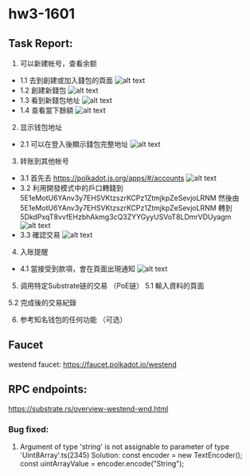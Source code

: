 # hw3-1601

## Task Report:
1. 可以新建帐号，查看余额
* 1.1 去到創建或加入錢包的頁面
![alt text](https://github.com/MartinYeung5/substrate-primary-15-homework/blob/main/homework-3/1601/public/1_1.png?raw=true)
* 1.2 創建新錢包
![alt text](https://github.com/MartinYeung5/substrate-primary-15-homework/blob/main/homework-3/1601/public/1_2.png?raw=true)
* 1.3 看到新錢包地址
![alt text](https://github.com/MartinYeung5/substrate-primary-15-homework/blob/main/homework-3/1601/public/1_3.png?raw=true)
* 1.4 查看當下餘額
![alt text](https://github.com/MartinYeung5/substrate-primary-15-homework/blob/main/homework-3/1601/public/1_4.png?raw=true)
2. 显示钱包地址
* 2.1 可以在登入後顯示錢包完整地址
![alt text](https://github.com/MartinYeung5/substrate-primary-15-homework/blob/main/homework-3/1601/public/2_1.png?raw=true)
3. 转账到其他帐号
* 3.1 首先去 https://polkadot.js.org/apps/#/accounts
![alt text](https://github.com/MartinYeung5/substrate-primary-15-homework/blob/main/homework-3/1601/public/3_1.png?raw=true)
* 3.2 利用開發模式中的戶口轉錢到 5E1eMotU6YAnv3y7EHSVKtzszrKCPz1ZtmjkpZeSevjoLRNM
然後由 5E1eMotU6YAnv3y7EHSVKtzszrKCPz1ZtmjkpZeSevjoLRNM 轉到
5DkdPxqT8vvfEHzbhAkmg3cQ3ZYYGyyUSVoT8LDmrVDUyagm
![alt text](https://github.com/MartinYeung5/substrate-primary-15-homework/blob/main/homework-3/1601/public/3_2.png?raw=true)
* 3.3 確認交易
![alt text](https://github.com/MartinYeung5/substrate-primary-15-homework/blob/main/homework-3/1601/public/3_3.png?raw=true)
4. 入账提醒
* 4.1 當接受到款項，會在頁面出現通知
![alt text](https://github.com/MartinYeung5/substrate-primary-15-homework/blob/main/homework-3/1601/public/4_1.png?raw=true)
5. 调用特定Substrate链的交易 （PoE链）
5.1 輸入資料的頁面

5.2 完成後的交易紀錄

6. 参考知名钱包的任何功能 （可选）

## Faucet
westend faucet:
https://faucet.polkadot.io/westend

## RPC endpoints:
https://substrate.rs/overview-westend-wnd.html

### Bug fixed:
1. Argument of type 'string' is not assignable to parameter of type 'Uint8Array'.ts(2345)
Solution: 
const encoder = new TextEncoder();
const uintArrayValue = encoder.encode("String");